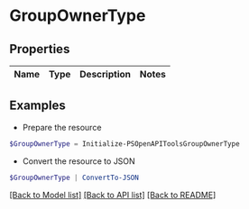 # GroupOwnerType
## Properties

Name | Type | Description | Notes
------------ | ------------- | ------------- | -------------

## Examples

- Prepare the resource
```powershell
$GroupOwnerType = Initialize-PSOpenAPIToolsGroupOwnerType 
```

- Convert the resource to JSON
```powershell
$GroupOwnerType | ConvertTo-JSON
```

[[Back to Model list]](../README.md#documentation-for-models) [[Back to API list]](../README.md#documentation-for-api-endpoints) [[Back to README]](../README.md)

